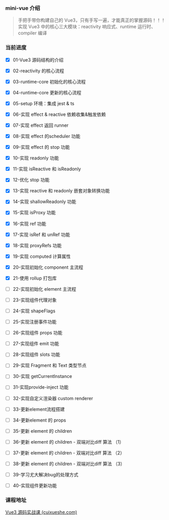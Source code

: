 ### mini-vue 介绍

> 手把手带你构建自己的 Vue3，只有手写一遍，才能真正的掌握源码！！！实现 Vue3 中的核心三大模块：reactivity 响应式、runtime 运行时、compiler 编译

### 当前进度

- [x] 01-Vue3 源码结构的介绍 

- [x] 02-reactivity 的核心流程

- [x] 03-runtime-core 初始化的核心流程

- [x] 04-runtime-core 更新的核心流程

- [x] 05-setup 环境：集成 jest & ts

- [x] 06-实现 effect & reactive 依赖收集&触发依赖

- [x] 07-实现 effect 返回 runner

- [x] 08-实现 effect 的scheduler 功能

- [x] 09-实现 effect 的 stop 功能

- [x] 10-实现 readonly 功能

- [x] 11-实现 isReactive 和 isReadonly

- [x] 12-优化 stop 功能

- [x] 13-实现 reactive 和 readonly 嵌套对象转换功能

- [x] 14-实现 shallowReadonly 功能

- [x] 15-实现 isProxy 功能

- [x] 16-实现 ref 功能

- [x] 17-实现 isRef 和 unRef 功能

- [x] 18-实现 proxyRefs 功能

- [x] 19-实现 computed 计算属性

- [x] 20-实现初始化 component 主流程

- [x] 21-使用 rollup 打包库

- [ ] 22-实现初始化 element 主流程

- [ ] 23-实现组件代理对象

- [ ] 24-实现 shapeFlags

- [ ] 25-实现注册事件功能

- [ ] 26-实现组件 props 功能

- [ ] 27-实现组件 emit 功能

- [ ] 28-实现组件 slots 功能

- [ ] 29-实现 Fragment 和 Text 类型节点

- [ ] 30-实现 getCurrentInstance

- [ ] 31-实现provide-inject 功能

- [ ] 32-实现自定义渲染器 custom renderer

- [ ] 33-更新element流程搭建

- [ ] 34-更新element 的 props

- [ ] 35-更新 element 的 children

- [ ] 36-更新 element 的 children - 双端对比diff 算法 （1）

- [ ] 37-更新 element 的 children - 双端对比diff 算法 （2）

- [ ] 38-更新 element 的 children - 双端对比diff 算法 （3）

- [ ] 39-学习尤大解决bug的处理方式

- [ ] 40-实现组件更新功能

### 课程地址

[Vue3 源码实战课 (cuixueshe.com)](https://learn.cuixueshe.com/p/t_pc/course_pc_detail/column/p_61fb595ce4b0beaee4275e1e)

  